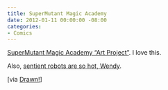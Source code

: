 ```yaml
---
title: SuperMutant Magic Academy
date: 2012-01-11 00:00:00 -08:00
categories:
- Comics
---
```


<p><a href="http://mutantmagic.com/post/15670478274/art-project">SuperMutant Magic Academy “Art Project”</a>. I love this.</p>

<p>Also, <a href="http://mutantmagic.com/post/14976959591/good-giving-game">sentient robots are so hot, Wendy</a>.</p>

<p>[via <a href="http://blog.drawn.ca/post/15672202134/jillian-tamakis-super-mutant-magic-academy-is-my">Drawn!</a>]</p>
